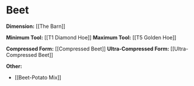 # Beet
**Dimension:** [[The Barn]]

**Minimum Tool:** [[T1 Diamond Hoe]]
**Maximum Tool:** [[T5 Golden Hoe]]

**Compressed Form:** [[Compressed Beet]]
**Ultra-Compressed Form:** [[Ultra-Compressed Beet]]

**Other:**
- [[Beet-Potato Mix]]